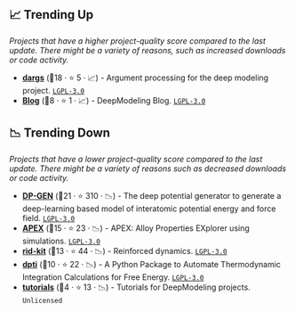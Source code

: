 ## 📈 Trending Up

_Projects that have a higher project-quality score compared to the last update. There might be a variety of reasons, such as increased downloads or code activity._

- <b><a href="https://github.com/deepmodeling/dargs">dargs</a></b> (🥈18 ·  ⭐ 5 · 📈) - Argument processing for the deep modeling project. <code><a href="http://bit.ly/37RvQcA">LGPL-3.0</a></code>
- <b><a href="https://github.com/deepmodeling/blog">Blog</a></b> (🥉8 ·  ⭐ 1 · 📈) - DeepModeling Blog. <code><a href="http://bit.ly/37RvQcA">LGPL-3.0</a></code>

## 📉 Trending Down

_Projects that have a lower project-quality score compared to the last update. There might be a variety of reasons such as decreased downloads or code activity._

- <b><a href="https://github.com/deepmodeling/dpgen">DP-GEN</a></b> (🥈21 ·  ⭐ 310 · 📉) - The deep potential generator to generate a deep-learning based model of interatomic potential energy and force field. <code><a href="http://bit.ly/37RvQcA">LGPL-3.0</a></code>
- <b><a href="https://github.com/deepmodeling/APEX">APEX</a></b> (🥈15 ·  ⭐ 23 · 📉) - APEX: Alloy Properties EXplorer using simulations. <code><a href="http://bit.ly/37RvQcA">LGPL-3.0</a></code>
- <b><a href="https://github.com/deepmodeling/rid-kit">rid-kit</a></b> (🥈13 ·  ⭐ 44 · 📉) - Reinforced dynamics. <code><a href="http://bit.ly/37RvQcA">LGPL-3.0</a></code>
- <b><a href="https://github.com/deepmodeling/dpti">dpti</a></b> (🥉10 ·  ⭐ 22 · 📉) - A Python Package to Automate Thermodynamic Integration Calculations for Free Energy. <code><a href="http://bit.ly/37RvQcA">LGPL-3.0</a></code>
- <b><a href="https://github.com/deepmodeling/tutorials">tutorials</a></b> (🥉4 ·  ⭐ 13 · 📉) - Tutorials for DeepModeling projects. <code>Unlicensed</code>

